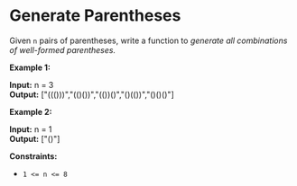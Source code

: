 # Generate Parentheses
Given `n` pairs of parentheses, write a function to *generate all combinations of well-formed parentheses.*

**Example 1:**

  **Input:** n = 3   
  **Output:** ["((()))","(()())","(())()","()(())","()()()"]

**Example 2:**

  **Input:** n = 1  
  **Output:** ["()"]
 

**Constraints:**

* `1 <= n <= 8`
